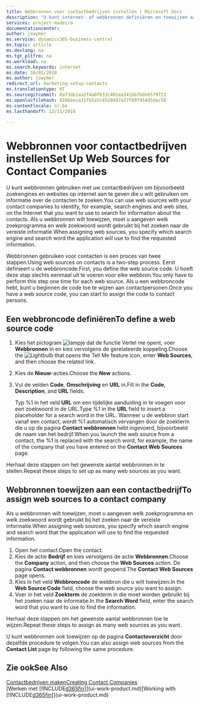 ```yaml
---
title: Webbronnen voor contactbedrijven instellen | Microsoft Docs
description: "U kunt internet- of webbronnen definiëren en toewijzen aan een contactbedrijf om te helpen aangeven hoe u informatie wilt zoeken over uw contacten."
services: project-madeira
documentationcenter: 
author: jswymer
ms.service: dynamics365-business-central
ms.topic: article
ms.devlang: na
ms.tgt_pltfrm: na
ms.workload: na
ms.search.keywords: internet
ms.date: 10/01/2018
ms.author: jswymer
redirect_url: marketing-setup-contacts
ms.translationtype: HT
ms.sourcegitcommit: 8a73de1aa2f4a0f633c401ea341bb7bde6579723
ms.openlocfilehash: 8106eeca31fb5a5c4528d47a27f897454d5dac58
ms.contentlocale: nl-be
ms.lasthandoff: 12/11/2018

---
```

# <a name="set-up-web-sources-for-contact-companies"></a><span data-ttu-id="b310d-103">Webbronnen voor contactbedrijven instellen</span><span class="sxs-lookup"><span data-stu-id="b310d-103">Set Up Web Sources for Contact Companies</span></span>
<span data-ttu-id="b310d-104">U kunt webbronnen gebruiken met uw contactbedrijven om bijvoorbeeld zoekengines en websites op internet aan te geven die u wilt gebruiken om informatie over de contacten te zoeken.</span><span class="sxs-lookup"><span data-stu-id="b310d-104">You can use web sources with your contact companies to identify, for example, search engines and web sites, on the Internet that you want to use to search for information about the contacts.</span></span> <span data-ttu-id="b310d-105">Als u webbronnen wilt toewijzen, moet u aangeven welk zoekprogramma en welk zoekwoord wordt gebruikt bij het zoeken naar de vereiste informatie.</span><span class="sxs-lookup"><span data-stu-id="b310d-105">When assigning web sources, you specify which search engine and search word the application will use to find the requested information.</span></span>

<span data-ttu-id="b310d-106">Webbronnen gebruiken voor contacten is een proces van twee stappen.</span><span class="sxs-lookup"><span data-stu-id="b310d-106">Using web sources on contacts is a two-step process.</span></span> <span data-ttu-id="b310d-107">Eerst definieert u de webbroncode.</span><span class="sxs-lookup"><span data-stu-id="b310d-107">First, you define the web source code.</span></span> <span data-ttu-id="b310d-108">U hoeft deze stap slechts eenmaal uit te voeren voor elke webbron.</span><span class="sxs-lookup"><span data-stu-id="b310d-108">You only have to perform this step one time for each web source.</span></span> <span data-ttu-id="b310d-109">Als u een webbroncode hebt, kunt u beginnen de code toe te wijzen aan contactpersonen.</span><span class="sxs-lookup"><span data-stu-id="b310d-109">Once you have a web source code, you can start to assign the code to contact persons.</span></span>

## <a name="to-define-a-web-source-code"></a><span data-ttu-id="b310d-110">Een webbroncode definiëren</span><span class="sxs-lookup"><span data-stu-id="b310d-110">To define a web source code</span></span>
1. <span data-ttu-id="b310d-111">Kies het pictogram ![lampje dat de functie Vertel me opent](media/ui-search/search_small.png "Vertel me wat u wilt doen"), voer **Webbronnen** in en kies vervolgens de gerelateerde koppeling.</span><span class="sxs-lookup"><span data-stu-id="b310d-111">Choose the ![Lightbulb that opens the Tell Me feature](media/ui-search/search_small.png "Tell me what you want to do") icon, enter **Web Sources**, and then choose the related link.</span></span>
2. <span data-ttu-id="b310d-112">Kies de **Nieuw**-acties.</span><span class="sxs-lookup"><span data-stu-id="b310d-112">Choose the **New** actions.</span></span>
3. <span data-ttu-id="b310d-113">Vul de velden **Code**, **Omschrijving** en **URL** in.</span><span class="sxs-lookup"><span data-stu-id="b310d-113">Fill in the **Code**, **Description**, and **URL** fields.</span></span>

    <span data-ttu-id="b310d-114">Typ %1 in het veld **URL** om een tijdelijke aanduiding in te voegen voor een zoekwoord in de URL.</span><span class="sxs-lookup"><span data-stu-id="b310d-114">Type %1 in the **URL** field to insert a placeholder for a search word in the URL.</span></span> <span data-ttu-id="b310d-115">Wanneer u de webbron start vanaf een contact, wordt %1 automatisch vervangen door de zoekterm die u op de pagina **Contact webbronnen** hebt ingevoerd, bijvoorbeeld de naam van het bedrijf.</span><span class="sxs-lookup"><span data-stu-id="b310d-115">When you launch the web source from a contact, the %1 is replaced with the search word, for example, the name of the company that you have entered on the **Contact Web Sources** page.</span></span>

<span data-ttu-id="b310d-116">Herhaal deze stappen om het gewenste aantal webbronnen in te stellen.</span><span class="sxs-lookup"><span data-stu-id="b310d-116">Repeat these steps to set up as many web sources as you want.</span></span>

## <a name="to-assign-web-sources-to-a-contact-company"></a><span data-ttu-id="b310d-117">Webbronnen toewijzen aan een contactbedrijf</span><span class="sxs-lookup"><span data-stu-id="b310d-117">To assign web sources to a contact company</span></span>
<span data-ttu-id="b310d-118">Als u webbronnen wilt toewijzen, moet u aangeven welk zoekprogramma en welk zoekwoord wordt gebruikt bij het zoeken naar de vereiste informatie.</span><span class="sxs-lookup"><span data-stu-id="b310d-118">When assigning web sources, you specify which search engine and search word that the application will use to find the requested information.</span></span>

1. <span data-ttu-id="b310d-119">Open het contact.</span><span class="sxs-lookup"><span data-stu-id="b310d-119">Open the contact.</span></span>
2. <span data-ttu-id="b310d-120">Kies de actie **Bedrijf** en kies vervolgens de actie **Webbronnen**.</span><span class="sxs-lookup"><span data-stu-id="b310d-120">Choose the **Company** action, and then choose the **Web Sources** action.</span></span> <span data-ttu-id="b310d-121">De pagina **Contact webbronnen** wordt geopend.</span><span class="sxs-lookup"><span data-stu-id="b310d-121">The **Contact Web Sources** page opens.</span></span>
3. <span data-ttu-id="b310d-122">Kies in het veld **Webbroncode** de webbron die u wilt toewijzen.</span><span class="sxs-lookup"><span data-stu-id="b310d-122">In the **Web Source Code** field, choose the web source you want to assign.</span></span>
4. <span data-ttu-id="b310d-123">Voer in het veld **Zoekterm** de zoekterm in die moet worden gebruikt bij het zoeken naar de informatie.</span><span class="sxs-lookup"><span data-stu-id="b310d-123">In the **Search Word** field, enter the search word that you want to use to find the information.</span></span>

<span data-ttu-id="b310d-124">Herhaal deze stappen om het gewenste aantal webbronnen toe te wijzen.</span><span class="sxs-lookup"><span data-stu-id="b310d-124">Repeat these steps to assign as many web sources as you want.</span></span>

<span data-ttu-id="b310d-125">U kunt webbronnen ook toewijzen op de pagina **Contactoverzicht** door dezelfde procedure te volgen.</span><span class="sxs-lookup"><span data-stu-id="b310d-125">You can also assign web sources from the **Contact List** page by following the same procedure.</span></span>

## <a name="see-also"></a><span data-ttu-id="b310d-126">Zie ook</span><span class="sxs-lookup"><span data-stu-id="b310d-126">See Also</span></span>
[<span data-ttu-id="b310d-127">Contactbedrijven maken</span><span class="sxs-lookup"><span data-stu-id="b310d-127">Creating Contact Companies</span></span>](marketing-create-contact-companies.md)  
<span data-ttu-id="b310d-128">[Werken met [!INCLUDE[d365fin](includes/d365fin_md.md)]](ui-work-product.md)</span><span class="sxs-lookup"><span data-stu-id="b310d-128">[Working with [!INCLUDE[d365fin](includes/d365fin_md.md)]](ui-work-product.md)</span></span>

